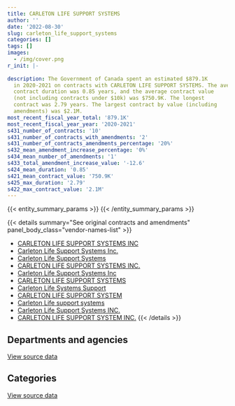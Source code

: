 ```yaml
---
title: CARLETON LIFE SUPPORT SYSTEMS
author: ''
date: '2022-08-30'
slug: carleton_life_support_systems
categories: []
tags: []
images:
  - /img/cover.png
r_init: |-
  
description: The Government of Canada spent an estimated $879.1K
  in 2020-2021 on contracts with CARLETON LIFE SUPPORT SYSTEMS. The average
  contract duration was 0.85 years, and the average contract value
  (not including contracts under $10k) was $750.9K. The longest
  contract was 2.79 years. The largest contract by value (including
  amendments) was $2.1M.
most_recent_fiscal_year_total: '879.1K'
most_recent_fiscal_year_year: '2020-2021'
s431_number_of_contracts: '10'
s431_number_of_contracts_with_amendments: '2'
s431_number_of_contracts_amendments_percentage: '20%'
s432_mean_amendment_increase_percentage: '0%'
s434_mean_number_of_amendments: '1'
s433_total_amendment_increase_value: '-12.6'
s424_mean_duration: '0.85'
s421_mean_contract_value: '750.9K'
s425_max_duration: '2.79'
s422_max_contract_value: '2.1M'
---
```


<script src="/rmarkdown-libs/htmlwidgets/htmlwidgets.js"></script>
<link href="/rmarkdown-libs/datatables-css/datatables-crosstalk.css" rel="stylesheet" />
<script src="/rmarkdown-libs/datatables-binding/datatables.js"></script>
<script src="/rmarkdown-libs/jquery/jquery-3.6.0.min.js"></script>
<link href="/rmarkdown-libs/dt-core-bootstrap/css/dataTables.bootstrap.min.css" rel="stylesheet" />
<link href="/rmarkdown-libs/dt-core-bootstrap/css/dataTables.bootstrap.extra.css" rel="stylesheet" />
<script src="/rmarkdown-libs/dt-core-bootstrap/js/jquery.dataTables.min.js"></script>
<script src="/rmarkdown-libs/dt-core-bootstrap/js/dataTables.bootstrap.min.js"></script>
<link href="/rmarkdown-libs/crosstalk/css/crosstalk.min.css" rel="stylesheet" />
<script src="/rmarkdown-libs/crosstalk/js/crosstalk.min.js"></script>
<script src="/rmarkdown-libs/htmlwidgets/htmlwidgets.js"></script>
<link href="/rmarkdown-libs/datatables-css/datatables-crosstalk.css" rel="stylesheet" />
<script src="/rmarkdown-libs/datatables-binding/datatables.js"></script>
<script src="/rmarkdown-libs/jquery/jquery-3.6.0.min.js"></script>
<link href="/rmarkdown-libs/dt-core-bootstrap/css/dataTables.bootstrap.min.css" rel="stylesheet" />
<link href="/rmarkdown-libs/dt-core-bootstrap/css/dataTables.bootstrap.extra.css" rel="stylesheet" />
<script src="/rmarkdown-libs/dt-core-bootstrap/js/jquery.dataTables.min.js"></script>
<script src="/rmarkdown-libs/dt-core-bootstrap/js/dataTables.bootstrap.min.js"></script>
<link href="/rmarkdown-libs/crosstalk/css/crosstalk.min.css" rel="stylesheet" />
<script src="/rmarkdown-libs/crosstalk/js/crosstalk.min.js"></script>

{{< entity_summary_params >}}
{{< /entity_summary_params >}}

{{< details summary="See original contracts and amendments" panel_body_class="vendor-names-list" >}}
- [CARLETON LIFE SUPPORT SYSTEMS INC](https://search.open.canada.ca/en/ct/?sort=contract_value_f%20desc&page=1&search_text=%22CARLETON%20LIFE%20SUPPORT%20SYSTEMS%20INC%22)
- [Carleton Life Support Systems Inc.](https://search.open.canada.ca/en/ct/?sort=contract_value_f%20desc&page=1&search_text=%22Carleton%20Life%20Support%20Systems%20Inc.%22)
- [Carleton Life Support Systems](https://search.open.canada.ca/en/ct/?sort=contract_value_f%20desc&page=1&search_text=%22Carleton%20Life%20Support%20Systems%22)
- [CARLETON LIFE SUPPORT SYSTEMS INC.](https://search.open.canada.ca/en/ct/?sort=contract_value_f%20desc&page=1&search_text=%22CARLETON%20LIFE%20SUPPORT%20SYSTEMS%20INC.%22)
- [Carleton Life Support Systems Inc](https://search.open.canada.ca/en/ct/?sort=contract_value_f%20desc&page=1&search_text=%22Carleton%20Life%20Support%20Systems%20Inc%22)
- [CARLETON LIFE SUPPORT SYSTEMS](https://search.open.canada.ca/en/ct/?sort=contract_value_f%20desc&page=1&search_text=%22CARLETON%20LIFE%20SUPPORT%20SYSTEMS%22)
- [Carleton Life Systems Support](https://search.open.canada.ca/en/ct/?sort=contract_value_f%20desc&page=1&search_text=%22Carleton%20Life%20Systems%20Support%22)
- [CARLETON LIFE SUPPORT SYSTEM](https://search.open.canada.ca/en/ct/?sort=contract_value_f%20desc&page=1&search_text=%22CARLETON%20LIFE%20SUPPORT%20SYSTEM%22)
- [Carleton Life support systems](https://search.open.canada.ca/en/ct/?sort=contract_value_f%20desc&page=1&search_text=%22Carleton%20Life%20support%20systems%22)
- [Carleton Life Support Systems INC.](https://search.open.canada.ca/en/ct/?sort=contract_value_f%20desc&page=1&search_text=%22Carleton%20Life%20Support%20Systems%20INC.%22)
- [CARLETON LIFE SUPPORT SYSTEM INC.](https://search.open.canada.ca/en/ct/?sort=contract_value_f%20desc&page=1&search_text=%22CARLETON%20LIFE%20SUPPORT%20SYSTEM%20INC.%22)
{{< /details >}}

## Departments and agencies

<div id="htmlwidget-1" style="width:100%;height:auto;" class="datatables html-widget"></div>
<script type="application/json" data-for="htmlwidget-1">{"x":{"style":"bootstrap","filter":"none","vertical":false,"data":[["<a href=\"/departments/dnd-mdn/\">National Defence<\/a>"],[348591.51],[1371497.14],[4325389.97],[879064.21]],"container":"<table class=\"table table-striped table-hover row-border order-column display\">\n  <thead>\n    <tr>\n      <th>Department<\/th>\n      <th>2017-2018<\/th>\n      <th>2018-2019<\/th>\n      <th>2019-2020<\/th>\n      <th>2020-2021<\/th>\n    <\/tr>\n  <\/thead>\n<\/table>","options":{"order":[[4,"desc"]],"pageLength":10,"autoWidth":true,"columnDefs":[{"targets":1,"render":"function(data, type, row, meta) {\n    return type !== 'display' ? data : DTWidget.formatCurrency(data, \"$\", 2, 3, \",\", \".\", true, null);\n  }"},{"targets":2,"render":"function(data, type, row, meta) {\n    return type !== 'display' ? data : DTWidget.formatCurrency(data, \"$\", 2, 3, \",\", \".\", true, null);\n  }"},{"targets":3,"render":"function(data, type, row, meta) {\n    return type !== 'display' ? data : DTWidget.formatCurrency(data, \"$\", 2, 3, \",\", \".\", true, null);\n  }"},{"targets":4,"render":"function(data, type, row, meta) {\n    return type !== 'display' ? data : DTWidget.formatCurrency(data, \"$\", 2, 3, \",\", \".\", true, null);\n  }"},{"width":"16%","targets":[1,2,3,4]},{"className":"dt-right","targets":[1,2,3,4]}],"orderClasses":false}},"evals":["options.columnDefs.0.render","options.columnDefs.1.render","options.columnDefs.2.render","options.columnDefs.3.render"],"jsHooks":[]}</script>
<p class="text-right">
<a href="https://github.com/GoC-Spending/contracts-data/tree/main/data/out/vendors/carleton_life_support_systems/summary_by_fiscal_year_by_department.csv" class="source-data-link btn btn-link">View source data</a>
</p>

## Categories

<div id="htmlwidget-2" style="width:100%;height:auto;" class="datatables html-widget"></div>
<script type="application/json" data-for="htmlwidget-2">{"x":{"style":"bootstrap","filter":"none","vertical":false,"data":[["<a href=\"/categories/defence/\">Defence<\/a>","<a href=\"/categories/industrial_products_and_services/\">Industrial products and services<\/a>"],[348591.51,null],[39911.25,1331585.89],[4073736.5,251653.47],[870945.39,8118.83]],"container":"<table class=\"table table-striped table-hover row-border order-column display\">\n  <thead>\n    <tr>\n      <th>Category<\/th>\n      <th>2017-2018<\/th>\n      <th>2018-2019<\/th>\n      <th>2019-2020<\/th>\n      <th>2020-2021<\/th>\n    <\/tr>\n  <\/thead>\n<\/table>","options":{"order":[[4,"desc"]],"dom":"t","pageLength":30,"autoWidth":true,"columnDefs":[{"targets":1,"render":"function(data, type, row, meta) {\n    return type !== 'display' ? data : DTWidget.formatCurrency(data, \"$\", 2, 3, \",\", \".\", true, null);\n  }"},{"targets":2,"render":"function(data, type, row, meta) {\n    return type !== 'display' ? data : DTWidget.formatCurrency(data, \"$\", 2, 3, \",\", \".\", true, null);\n  }"},{"targets":3,"render":"function(data, type, row, meta) {\n    return type !== 'display' ? data : DTWidget.formatCurrency(data, \"$\", 2, 3, \",\", \".\", true, null);\n  }"},{"targets":4,"render":"function(data, type, row, meta) {\n    return type !== 'display' ? data : DTWidget.formatCurrency(data, \"$\", 2, 3, \",\", \".\", true, null);\n  }"},{"width":"16%","targets":[1,2,3,4]},{"className":"dt-right","targets":[1,2,3,4]}],"orderClasses":false,"lengthMenu":[10,25,30,50,100]}},"evals":["options.columnDefs.0.render","options.columnDefs.1.render","options.columnDefs.2.render","options.columnDefs.3.render"],"jsHooks":[]}</script>
<p class="text-right">
<a href="https://github.com/GoC-Spending/contracts-data/tree/main/data/out/vendors/carleton_life_support_systems/summary_by_fiscal_year_by_category.csv" class="source-data-link btn btn-link">View source data</a>
</p>
